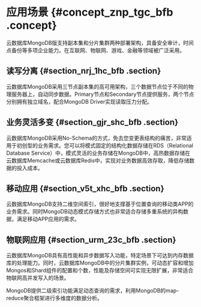 # 应用场景 {#concept_znp_tgc_bfb .concept}

云数据库MongoDB版支持副本集和分片集群两种部署架构，具备安全审计，时间点备份等多项企业能力。在互联网、物联网、游戏、金融等领域被广泛采用。

## 读写分离 {#section_nrj_1hc_bfb .section}

云数据库MongoDB采用三节点副本集的高可用架构，三个数据节点位于不同的物理服务器上，自动同步数据。Primary节点和Secondary节点提供服务，两个节点分别拥有独立域名，配合MongoDB Driver实现读取压力分配。

## 业务灵活多变 {#section_gjr_shc_bfb .section}

云数据库MongoDB采用No-Schema的方式，免去您变更表结构的痛苦，非常适用于初创型的业务需求。您可以将模式固定的结构化数据存储在RDS（Relational Database Service）中，模式灵活的业务存储在MongoDB中，高热数据存储在云数据库Memcache或云数据库Redis中，实现对业务数据高效存取，降低存储数据的投入成本。

## 移动应用 {#section_v5t_xhc_bfb .section}

云数据库MongoDB支持二维空间索引，很好地支撑基于位置查询的移动类APP的业务需求。同时MongoDB动态模式存储方式也非常适合存储多重系统的异构数据，满足移动APP应用的需求。

## 物联网应用 {#section_urm_23c_bfb .section}

云数据库MongoDB具有高性能和异步数据写入功能，特定场景下可达到内存数据库的处理能力。同时，云数据库MongoDB中的分片集群实例，可动态扩容和增加Mongos和Shard组件的配置和个数，性能及存储空间可实现无限扩展，非常适合物联网高并发写入的场景。

MongoDB提供二级索引功能满足动态查询的需求，利用MongoDB的map-reduce聚合框架进行多维度的数据分析。

